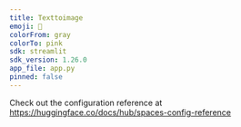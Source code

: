 ```yaml
---
title: Texttoimage
emoji: 🐨
colorFrom: gray
colorTo: pink
sdk: streamlit
sdk_version: 1.26.0
app_file: app.py
pinned: false
---
```


Check out the configuration reference at https://huggingface.co/docs/hub/spaces-config-reference
